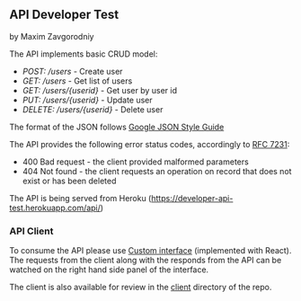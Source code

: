 ## API Developer Test
by Maxim Zavgorodniy

The API implements basic CRUD model:
- *POST: /users* - Create user
- *GET: /users* - Get list of users
- *GET: /users/{userid}* - Get user by user id
- *PUT: /users/{userid}* - Update user
- *DELETE: /users/{userid}* - Delete user

The format of the JSON follows [Google JSON Style Guide](https://google.github.io/styleguide/jsoncstyleguide.xml)

The API provides the following error status codes, accordingly to [RFC 7231](https://tools.ietf.org/html/rfc7231#section-6):
- 400 Bad request - the client provided malformed parameters
- 404 Not found - the client requests an operation on record that does not exist or has been deleted

The API is being served from Heroku (https://developer-api-test.herokuapp.com/api/)

### API Client

To consume the API please use [Custom interface](https://developer-api-client.herokuapp.com/) (implemented with React).
The requests from the client along with the responds from the API can be watched on the right hand side panel of the interface.

The client is also available for review in the [client](https://github.com/superpuper/developer-api-test/tree/master/client) directory of the repo.


